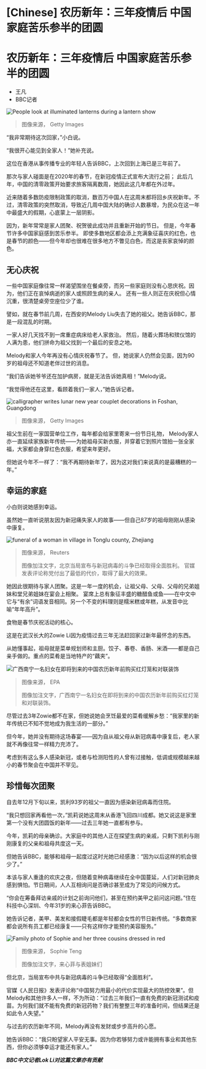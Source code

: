 # [Chinese] 农历新年：三年疫情后 中国家庭苦乐参半的团圆

#  农历新年：三年疫情后 中国家庭苦乐参半的团圆

  * 王凡 
  * BBC记者 


![People look at illuminated lanterns during a lantern show](_128357896_gettyimages-1457802725.jpg)

> 图像来源，  Getty Images

“我非常期待这次回家，”小白说。

“我很开心能见到全家人！”她补充说。

这位在香港从事传播专业的年轻人告诉BBC，上次回到上海已是三年前了。

那次与家人碰面是在2020年的春节，在新冠疫情正式宣布大流行之前； 此后几年，中国的清零政策开始要求旅客隔离数周，她因此这几年都在外过年。

近来随着多数防疫限制政策的取消，数百万中国人在这周末都将回乡庆祝新年。不过，清零政策的突然取消，导致近几周中国大陆的确诊人数暴增，为民众在这一年中最盛大的假期，心底蒙上一层阴影。

因为，新年常常是家人团聚、祝贺彼此成功并且重新开始的节日。 但是，今年春节许多中国家庭感到苦乐参半。 即使多数地区都会添上充满象征喜庆的红色，也是春节的颜色——但今年却也很难在很多地方不瞥见白色，而这是丧家哀悼的颜色。


##  无心庆祝

一些中国家庭像往常一样渴望围坐在餐桌旁，而另一些家庭则没有心思庆祝。因为，他们正在哀悼病逝的家人或照顾生病的亲人。 还有一些人则正在庆祝但心情沉重，很清楚桌旁空座位少了谁。

譬如，就在春节前几周，在西安的Melody Liu失去了她的祖父。她告诉BBC，那是一段混乱的时期。

一家人好几天找不到一席重症病床给老人家救治。 然后，随着火葬场和殡仪馆的人满为患，他们拼命为祖父找到一个最后的安息之地。

Melody和家人今年再没有心情庆祝春节了。 但，她说家人仍然会见面，因为90岁的祖母还不知道老伴过世的消息。

“我们告诉她爷爷还在加护病房，就是无法告诉她真相！”Melody说。

“我觉得他还在这里，看顾着我们一家人，”她告诉记者。

![calligrapher writes lunar new year couplet decorations in Foshan, Guangdong](_128343048_gettyimages-1246321180.jpg)

> 图像来源，  Getty Images

祖父生前在一家国营单位工作，每年都会给家里寄来一份节日礼物， Melody家人亦一直延续家族新年传统——为她祖母买新衣服，并穿着它到照片馆拍一张全家福，大家都会身穿红色衣服，希望来年更好。

但她说今年不一样了：“我不再期待新年了，因为这对我们来说真的是最糟糕的一年。”

##  幸运的家庭

小白则说她感到幸运。

虽然她一直听说朋友因为新冠痛失家人的故事——但自己87岁的祖母刚刚从感染中康复。

![funeral of a woman in village in Tonglu county, Zhejiang](_128342928_ced71071181c6aec9cc44508ae001d7b0c45a1db0_0_5000_33331000x667.jpg)

> 图像来源，  Reuters
>
> 图像加注文字，北京当局宣布与新冠病毒的斗争已经取得全面胜利。 官媒发表评论称党付出了最低的代价，取得了最大的效果。

她因此很期待与家人团聚。这是一年一度的机会，让祖父母、父母、父母的兄弟姐妹和堂兄弟姐妹在宴会上相聚。 宴席上总有象征丰盛的糖醋鱼或鱼——在中文中它与“有余”词语发音相同。另一个不变的料理则是糯米糕或年糕，从发音中比喻“年年高升”。

食物是春节庆祝活动的核心。

这是在武汉长大的Zowie Li因为疫情过去三年无法赶回家过新年最怀念的东西。

从她懂事起，祖母就是菜单规划师和主厨。饺子、春卷、香肠、米酒——都是自己亲手做的。重点的菜肴是当地特产的“藕夹”。

![广西南宁一名妇女在即将到来的中国农历新年前购买红灯笼和对联装饰](_128375208_cny.jpg)

> 图像来源，  EPA
>
> 图像加注文字，广西南宁一名妇女在即将到来的中国农历新年前购买红灯笼和对联装饰。

尽管过去3年Zowie都不在家，但她说她会烹饪最爱的菜肴缓解乡愁：“我家里的新年传统已不知不觉地成为我生活的一部分。”

但今年，她并没有期待这场春宴——因为自从祖父母从新冠病毒中康复后，老人家就不再像往常一样精力充沛了。

考虑到有这么多人感染新冠，或者与检测阳性的人曾有过接触，低调或规模越来越小的春节聚会在中国并不罕见。

##  珍惜每次团聚

自去年12月下旬以来，凯利93岁的祖父一直因为感染新冠病毒而住院。

“我只想回家再看他一次，”凯莉说她这周末从香港飞回四川成都。她又说这是家里第一个没有大团圆饭的新年——过去三年她一直都有参与。

今年，凯莉的母亲确诊。大家庭中的其他人正在探望生病的亲戚，只剩下凯利与刚刚康复的父亲和祖母共度这一天。

但她告诉BBC，能够和祖母一起度过这时光她已经感激：“因为以后这样的机会很少了。”

本该与家人重逢的欢庆之夜，但随着变种病毒继续在全中国蔓延，人们对新冠肺炎感到惧怕。节日期间，人人互相询问是否确诊甚至成为了常见的问候方式。

“你会在筹备拜访亲戚的计划之前询问他们，甚至在预约美甲之前问这问题。”住在科技中心深圳、今年31岁的来心菲告诉BBC。

她告诉记者，美甲、美发和接假睫毛都是年轻都会女性的节日新传统。“多数商家都会说所有员工都已经康复——只有这样你才能预约美容服务。”

![Family photo of Sophie and her three cousins dressed in red](_128357897_6da6d9c2-1b58-4611-88bb-ae1f9995c241.jpg)

> 图像来源，  Sophie Teng
>
> 图像加注文字，来心菲与表姐妹们

但北京，当局宣布中共与新冠病毒的斗争已经取得“全面胜利”。

官媒《人民日报》发表评论称“中国努力用最小的代价实现最大的防控效果”。但Melody和其他许多人一样，不为所动：“过去三年我们一直有免费的新冠测试和疫苗。为何我们就不能有免费的新冠药物？我们有整整三年的准备时间，但结果还是如此令人失望。”

与过去的农历新年不同，Melody再没有发财或步步高升的心愿。

她告诉BBC：“我只盼望家人平安无事。因为你若够努力或许能拥有事业和其他东西，但你必须够幸运才能还有家人。”

_**BBC中文记者Lok Li对这篇文章亦有贡献**_


